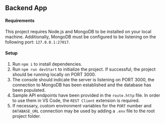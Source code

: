 ## Backend App

#### Requirements
This project requires Node.js and MongoDB to be installed on your local machine. Additionally, MongoDB must be configured to be listening on the following port: `127.0.0.1:27017`.

#### Setup
1. Run `npm i` to install dependencies.
2. Run `npm run devStart` to initialize the project. If successful, the project should be running locally on PORT 3000.
3. The console should indicate the server is listening on PORT 3000, the connection to MongoDB has been established and the database has been populated.
4. Sample API endpoints have been provided in the `route.http` file. In order to use them in VS Code, the `REST Client` extension is required.
5. If necessary, custom environment variables for the `PORT` number and `DATABASE_URL` connection may be used by adding a `.env` file to the root project folder.
